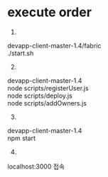 # execute order

1.  
devapp-client-master-1.4/fabric  
./start.sh  
  
2.  
devapp-client-master-1.4  
node scripts/registerUser.js  
node scripts/deploy.js  
node scripts/addOwners.js  
 
3.  
devapp-client-master-1.4  
npm start    
  
4.
localhost:3000 접속   
